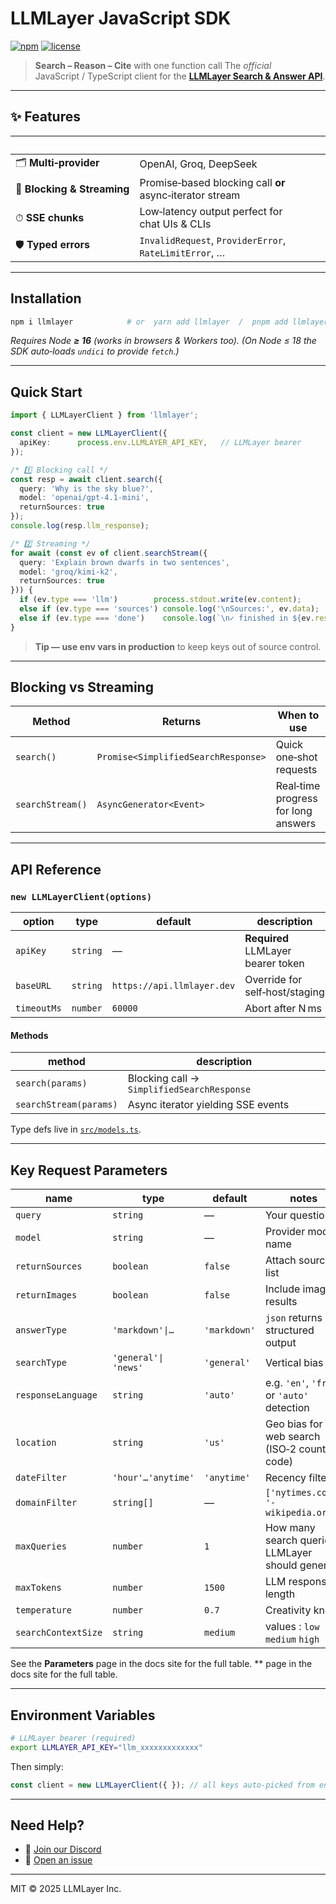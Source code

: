 # LLMLayer JavaScript SDK

[![npm](https://img.shields.io/npm/v/llmlayer?color=blue)](https://www.npmjs.com/package/llmlayer)
[![license](https://img.shields.io/npm/l/llmlayer.svg)](LICENSE)

> **Search – Reason – Cite** with one function call
> The *official* JavaScript / TypeScript client for the **[LLMLayer Search & Answer API](https://llmlayer.ai)**.

---

## ✨ Features

|                             |                                                        |
| --------------------------- | ------------------------------------------------------ |
| 🗂 **Multi‑provider**       | OpenAI, Groq, DeepSeek       |
| 🔄 **Blocking & Streaming** | Promise‑based blocking call **or** async‑iterator stream |
| ⏱ **SSE chunks**            | Low‑latency output perfect for chat UIs & CLIs         |
| 🛡 **Typed errors**         | `InvalidRequest`, `ProviderError`, `RateLimitError`, … |

---

## Installation

```bash
npm i llmlayer            # or  yarn add llmlayer  /  pnpm add llmlayer
```

*Requires Node **≥ 16** (works in browsers & Workers too).*
*(On Node ≤ 18 the SDK auto‑loads `undici` to provide `fetch`.)*

---

## Quick Start

```ts
import { LLMLayerClient } from 'llmlayer';

const client = new LLMLayerClient({
  apiKey:      process.env.LLMLAYER_API_KEY,   // LLMLayer bearer
});

/* 1️⃣ Blocking call */
const resp = await client.search({
  query: 'Why is the sky blue?',
  model: 'openai/gpt‑4.1‑mini',
  returnSources: true
});
console.log(resp.llm_response);

/* 2️⃣ Streaming */
for await (const ev of client.searchStream({
  query: 'Explain brown dwarfs in two sentences',
  model: 'groq/kimi-k2',
  returnSources: true
})) {
  if (ev.type === 'llm')        process.stdout.write(ev.content);
  else if (ev.type === 'sources') console.log('\nSources:', ev.data);
  else if (ev.type === 'done')    console.log(`\n✓ finished in ${ev.response_time}s`);
}
```

> **Tip — use env vars in production** to keep keys out of source control.

---

## Blocking vs Streaming

| Method           | Returns                             | When to use                         |
| ---------------- | ----------------------------------- | ----------------------------------- |
| `search()`       | `Promise<SimplifiedSearchResponse>` | Quick one‑shot requests             |
| `searchStream()` | `AsyncGenerator<Event>`             | Real‑time progress for long answers |

---

## API Reference

### `new LLMLayerClient(options)`

| option        | type          | default                    | description                        |
| ------------- | ------------- | -------------------------- | ---------------------------------- |
| `apiKey`      | `string`      | —                          | **Required** LLMLayer bearer token |
| `baseURL`     | `string`      | `https://api.llmlayer.dev` | Override for self‑host/staging     |
| `timeoutMs`   | `number`      | `60000`                    | Abort after N ms                   |

#### Methods

| method                 | description                                |
| ---------------------- | ------------------------------------------ |
| `search(params)`       | Blocking call → `SimplifiedSearchResponse` |
| `searchStream(params)` | Async iterator yielding SSE events         |

Type defs live in [`src/models.ts`](./src/models.ts).

---

## Key Request Parameters

| name                | type                 | default      | notes                                               |
|---------------------|----------------------|--------------|-----------------------------------------------------|
| `query`             | `string`             | —            | Your question                                       |
| `model`             | `string`             | —            | Provider model name                                 |
| `returnSources`     | `boolean`            | `false`      | Attach sources list                                 |
| `returnImages`      | `boolean`            | `false`      | Include image results                               |
| `answerType`        | `'markdown'\|…`      | `'markdown'` | `json` returns structured output                    |
| `searchType`        | `'general'\| 'news'` | `'general'`  | Vertical bias                                       |
| `responseLanguage`  | `string`             | `'auto'`     | e.g. `'en'`, `'fr'`, or `'auto'` detection          |
| `location`          | `string`             | `'us'`       | Geo bias for web search (ISO‑2 country code)        |
| `dateFilter`        | `'hour'…'anytime'`   | `'anytime'`  | Recency filter                                      |
| `domainFilter`      | `string[]`           | —            | `['nytimes.com', '-wikipedia.org']`                 |
| `maxQueries`        | `number`             | `1`          | How many search queries LLMLayer should generate    |
| `maxTokens`         | `number`             | `1500`       | LLM response length                                 |
| `temperature`       | `number`             | `0.7`        | Creativity knob                                     |
| `searchContextSize` | `string`             | `medium`     | values : `low`  `medium`  `high` |


See the **Parameters** page in the docs site for the full table.
\*\* page in the docs site for the full table.

---

## Environment Variables

```bash
# LLMLayer bearer (required)
export LLMLAYER_API_KEY="llm_xxxxxxxxxxxxx"
```

Then simply:

```ts
const client = new LLMLayerClient({ }); // all keys auto‑picked from env
```

---

## Need Help?

* 💬 [Join our Discord](https://discord.gg/EqQF4cjTq5)
* 🐛 [Open an issue](https://github.com/YassKhazzan/llmlayer_js/issues)

---

MIT © 2025 LLMLayer Inc.
